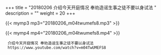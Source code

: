 +++
title = "20180206  介绍今天开庭情况 奉劝造谣生事之徒不要以身试法 "
description = ""
weight = 20
+++

{{< mymp3 mp3="20180206_m04twumefs8.mp3" >}}

{{< mymp4 mp4="20180206_m04twumefs8.mp4" >}}

     
     介绍今天开庭情况 奉劝造谣生事之徒不要以身试法 
     https://www.youtube.com/watch?v=m04TwUMEFS8 
